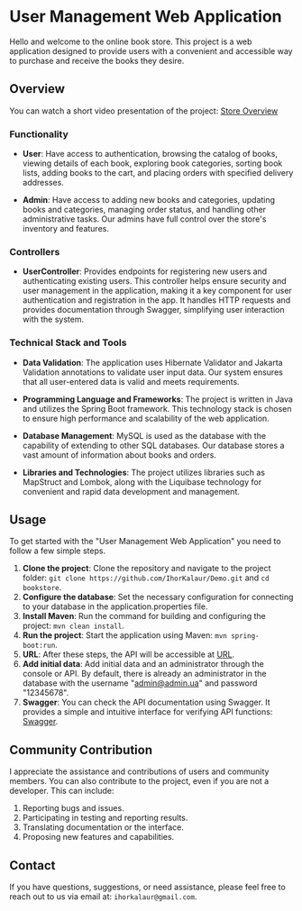 # User Management Web Application

Hello and welcome to the online book store. This project is a web application designed to provide users with a convenient and accessible way to purchase and receive the books they desire.

## Overview

You can watch a short video presentation of the project: [Store Overview](https://www.loom.com/share/28eb2fac38354307b9b1f1358581d13c)

### Functionality

- **User**: Have access to authentication, browsing the catalog of books, viewing details of each book, exploring book categories, sorting book lists, adding books to the cart, and placing orders with specified delivery addresses.

- **Admin**: Have access to adding new books and categories, updating books and categories, managing order status, and handling other administrative tasks. Our admins have full control over the store's inventory and features.

### Controllers

- **UserController**: Provides endpoints for registering new users and authenticating existing users. This controller helps ensure security and user management in the application, making it a key component for user authentication and registration in the app. It handles HTTP requests and provides documentation through Swagger, simplifying user interaction with the system.


### Technical Stack and Tools

- **Data Validation**: The application uses Hibernate Validator and Jakarta Validation annotations to validate user input data. Our system ensures that all user-entered data is valid and meets requirements.

- **Programming Language and Frameworks**: The project is written in Java and utilizes the Spring Boot framework. This technology stack is chosen to ensure high performance and scalability of the web application.

- **Database Management**: MySQL is used as the database with the capability of extending to other SQL databases. Our database stores a vast amount of information about books and orders.

- **Libraries and Technologies**: The project utilizes libraries such as MapStruct and Lombok, along with the Liquibase technology for convenient and rapid data development and management.

## Usage

To get started with the "User Management Web Application" you need to follow a few simple steps.

1. **Clone the project**: Clone the repository and navigate to the project folder: `git clone https://github.com/IhorKalaur/Demo.git` and `cd bookstore`.
2. **Configure the database**: Set the necessary configuration for connecting to your database in the application.properties file.
3. **Install Maven**: Run the command for building and configuring the project: `mvn clean install`.
4. **Run the project**: Start the application using Maven: `mvn spring-boot:run`.
5. **URL**: After these steps, the API will be accessible at [URL](http://localhost:8080/api).
6. **Add initial data**: Add initial data and an administrator through the console or API. By default, there is already an administrator in the database with the username "admin@admin.ua" and password "12345678".
8. **Swagger**: You can check the API documentation using Swagger. It provides a simple and intuitive interface for verifying API functions: [Swagger](http://localhost:8080/api/swagger-ui/index.html).

## Community Contribution

I appreciate the assistance and contributions of users and community members. You can also contribute to the project, even if you are not a developer. This can include:

1. Reporting bugs and issues.
2. Participating in testing and reporting results.
3. Translating documentation or the interface.
4. Proposing new features and capabilities.

## Contact

If you have questions, suggestions, or need assistance, please feel free to reach out to us via email at: `ihorkalaur@gmail.com`.
